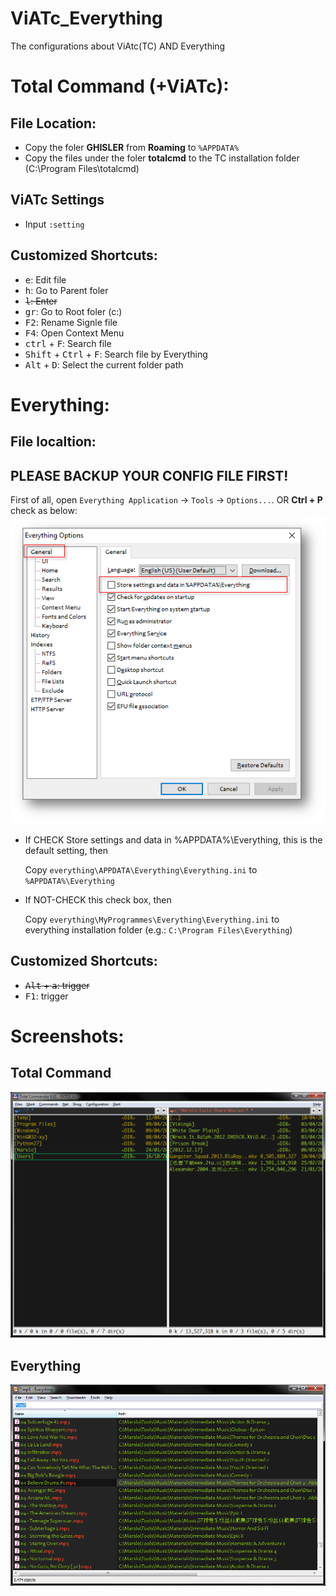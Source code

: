ViATc_Everything
================

The configurations about ViAtc(TC) AND Everything

# Total Command (+ViATc):
## File Location:
- Copy the foler **GHISLER** from **Roaming** to `%APPDATA%`
- Copy the files under the foler **totalcmd** to the TC installation folder (C:\Program Files\totalcmd)

## ViATc Settings
- Input `:setting`

## Customized Shortcuts:
- <kbd>e</kbd>: Edit file
- <kbd>h</kbd>: Go to Parent foler
- <del><kbd>l</kbd>: Enter</del>
- <kbd>gr</kbd>: Go to Root foler (c:\)
- <kbd>F2</kbd>: Rename Signle file
- <kbd>F4</kbd>: Open Context Menu
- <kbd>ctrl</kbd> + <kbd>F</kbd>: Search file
- <kbd>Shift</kbd> + <kbd>Ctrl</kbd> + <kbd>F</kbd>: Search file by Everything
- <kbd>Alt</kbd> + <kbd>D</kbd>: Select the current folder path

# Everything:
## File localtion:
## PLEASE BACKUP YOUR CONFIG FILE FIRST!

First of all, open `Everything Application` -> `Tools` -> `Options...`. OR  **Ctrl + P** check as below:
![everything-ini-location](image/everything-ini-location.png)

- If CHECK Store settings and data in %APPDATA%\Everything, this is the default setting, then

  Copy `everything\APPDATA\Everything\Everything.ini` to `%APPDATA%\Everything`

- If NOT-CHECK this check box, then

  Copy `everything\MyProgrammes\Everything\Everything.ini` to everything installation folder (e.g.: `C:\Program Files\Everything`)

## Customized Shortcuts:
- <del><kbd>Alt</kbd> + <kbd>a</kbd>: trigger</del>
- <kbd>F1</kbd>: trigger


# Screenshots:
## Total Command
![viatc_marslo](image/Total_Command.png)
## Everything
![everything_marslo](image/Everything.png)
